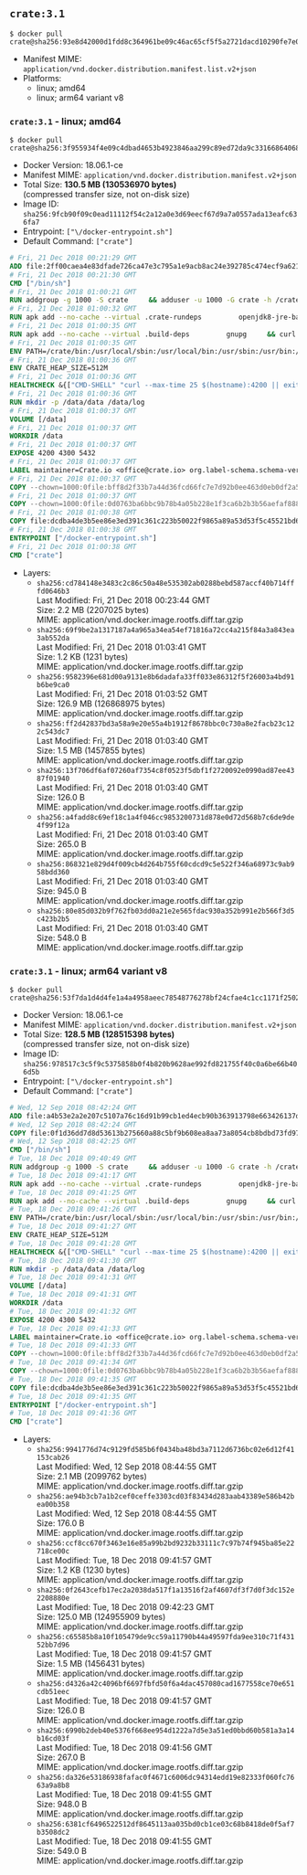 ## `crate:3.1`

```console
$ docker pull crate@sha256:93e8d42000d1fdd8c364961be09c46ac65cf5f5a2721dacd10290fe7e0401272
```

-	Manifest MIME: `application/vnd.docker.distribution.manifest.list.v2+json`
-	Platforms:
	-	linux; amd64
	-	linux; arm64 variant v8

### `crate:3.1` - linux; amd64

```console
$ docker pull crate@sha256:3f955934f4e09c4dbad4653b4923846aa299c89ed72da9c33166864068983baf
```

-	Docker Version: 18.06.1-ce
-	Manifest MIME: `application/vnd.docker.distribution.manifest.v2+json`
-	Total Size: **130.5 MB (130536970 bytes)**  
	(compressed transfer size, not on-disk size)
-	Image ID: `sha256:9fcb90f09c0ead11112f54c2a12a0e3d69eecf67d9a7a0557ada13eafc636fa7`
-	Entrypoint: `["\/docker-entrypoint.sh"]`
-	Default Command: `["crate"]`

```dockerfile
# Fri, 21 Dec 2018 00:21:29 GMT
ADD file:2ff00caea4e83dfade726ca47e3c795a1e9acb8ac24e392785c474ecf9a621f2 in / 
# Fri, 21 Dec 2018 00:21:30 GMT
CMD ["/bin/sh"]
# Fri, 21 Dec 2018 01:00:21 GMT
RUN addgroup -g 1000 -S crate     && adduser -u 1000 -G crate -h /crate -S crate
# Fri, 21 Dec 2018 01:00:32 GMT
RUN apk add --no-cache --virtual .crate-rundeps         openjdk8-jre-base         python3         openssl         curl         coreutils     && apk add --no-cache --virtual .build-deps         gnupg         tar     && curl -fSL -O https://cdn.crate.io/downloads/releases/crate-3.1.3.tar.gz     && curl -fSL -O https://cdn.crate.io/downloads/releases/crate-3.1.3.tar.gz.asc     && export GNUPGHOME="$(mktemp -d)"     && gpg --keyserver hkp://keyserver.ubuntu.com:80 --recv-keys 90C23FC6585BC0717F8FBFC37FAAE51A06F6EAEB     && gpg --batch --verify crate-3.1.3.tar.gz.asc crate-3.1.3.tar.gz     && rm -rf "$GNUPGHOME" crate-3.1.3.tar.gz.asc     && tar -xf crate-3.1.3.tar.gz -C /crate --strip-components=1     && rm crate-3.1.3.tar.gz     && ln -sf /usr/bin/python3 /usr/bin/python     && apk del .build-deps
# Fri, 21 Dec 2018 01:00:35 GMT
RUN apk add --no-cache --virtual .build-deps         gnupg     && curl -fSL -O https://cdn.crate.io/downloads/releases/crash_standalone_0.24.2    && curl -fSL -O https://cdn.crate.io/downloads/releases/crash_standalone_0.24.2.asc     && export GNUPGHOME="$(mktemp -d)"     && gpg --keyserver hkp://keyserver.ubuntu.com:80 --recv-keys 90C23FC6585BC0717F8FBFC37FAAE51A06F6EAEB     && gpg --batch --verify crash_standalone_0.24.2.asc crash_standalone_0.24.2     && rm -rf "$GNUPGHOME" crash_standalone_0.24.2.asc     && mv crash_standalone_0.24.2 /usr/local/bin/crash     && chmod +x /usr/local/bin/crash     && apk del .build-deps
# Fri, 21 Dec 2018 01:00:35 GMT
ENV PATH=/crate/bin:/usr/local/sbin:/usr/local/bin:/usr/sbin:/usr/bin:/sbin:/bin
# Fri, 21 Dec 2018 01:00:36 GMT
ENV CRATE_HEAP_SIZE=512M
# Fri, 21 Dec 2018 01:00:36 GMT
HEALTHCHECK &{["CMD-SHELL" "curl --max-time 25 $(hostname):4200 || exit 1"] "30s" "30s" "0s" '\x00'}
# Fri, 21 Dec 2018 01:00:36 GMT
RUN mkdir -p /data/data /data/log
# Fri, 21 Dec 2018 01:00:37 GMT
VOLUME [/data]
# Fri, 21 Dec 2018 01:00:37 GMT
WORKDIR /data
# Fri, 21 Dec 2018 01:00:37 GMT
EXPOSE 4200 4300 5432
# Fri, 21 Dec 2018 01:00:37 GMT
LABEL maintainer=Crate.io <office@crate.io> org.label-schema.schema-version=1.0 org.label-schema.build-date=2018-12-06T23:39:49.888248104+00:00 org.label-schema.name=crate org.label-schema.description=CrateDB is a distributed SQL database handles massive amounts of machine data in real-time. org.label-schema.url=https://crate.io/products/cratedb/ org.label-schema.vcs-url=https://github.com/crate/docker-crate org.label-schema.vendor=Crate.io org.label-schema.version=3.1.3
# Fri, 21 Dec 2018 01:00:37 GMT
COPY --chown=1000:0file:bff8d2f33b7a44d36fcd66fc7e7d92b0ee463d0eb0df2a56e42511d4f1b3e9b2 in /crate/config/crate.yml 
# Fri, 21 Dec 2018 01:00:37 GMT
COPY --chown=1000:0file:0d0763ba6bbc9b78b4a05b228e1f3ca6b2b3b56aefaf888ab848f021062291d1 in /crate/config/log4j2.properties 
# Fri, 21 Dec 2018 01:00:38 GMT
COPY file:dcdba4de3b5ee86e3ed391c361c223b50022f9865a89a53d53f5c45521bd6989 in / 
# Fri, 21 Dec 2018 01:00:38 GMT
ENTRYPOINT ["/docker-entrypoint.sh"]
# Fri, 21 Dec 2018 01:00:38 GMT
CMD ["crate"]
```

-	Layers:
	-	`sha256:cd784148e3483c2c86c50a48e535302ab0288bebd587accf40b714fffd0646b3`  
		Last Modified: Fri, 21 Dec 2018 00:23:44 GMT  
		Size: 2.2 MB (2207025 bytes)  
		MIME: application/vnd.docker.image.rootfs.diff.tar.gzip
	-	`sha256:69f9be2a1317187a4a965a34ea54ef71816a72cc4a215f84a3a843ea3ab552da`  
		Last Modified: Fri, 21 Dec 2018 01:03:41 GMT  
		Size: 1.2 KB (1231 bytes)  
		MIME: application/vnd.docker.image.rootfs.diff.tar.gzip
	-	`sha256:9582396e681d00a9131e8b6dadafa33ff033e86312f5f26003a4bd91b6be9ca0`  
		Last Modified: Fri, 21 Dec 2018 01:03:52 GMT  
		Size: 126.9 MB (126868975 bytes)  
		MIME: application/vnd.docker.image.rootfs.diff.tar.gzip
	-	`sha256:ff2d42837bd3a58a9e20e55a4b1912f8678bbc0c730a8e2facb23c122c543dc7`  
		Last Modified: Fri, 21 Dec 2018 01:03:40 GMT  
		Size: 1.5 MB (1457855 bytes)  
		MIME: application/vnd.docker.image.rootfs.diff.tar.gzip
	-	`sha256:13f706df6af07260af7354c8f0523f5dbf1f2720092e0990ad87ee4387f01940`  
		Last Modified: Fri, 21 Dec 2018 01:03:40 GMT  
		Size: 126.0 B  
		MIME: application/vnd.docker.image.rootfs.diff.tar.gzip
	-	`sha256:a4fadd8c69ef18c1a4f046cc9853200731d878e0d72d568b7c6de9de4f99f12a`  
		Last Modified: Fri, 21 Dec 2018 01:03:40 GMT  
		Size: 265.0 B  
		MIME: application/vnd.docker.image.rootfs.diff.tar.gzip
	-	`sha256:868321e829d4f009cb4d264b755f60cdcd9c5e522f346a68973c9ab958bdd360`  
		Last Modified: Fri, 21 Dec 2018 01:03:40 GMT  
		Size: 945.0 B  
		MIME: application/vnd.docker.image.rootfs.diff.tar.gzip
	-	`sha256:80e85d032b9f762fb03dd0a21e2e565fdac930a352b991e2b566f3d5c423b2b5`  
		Last Modified: Fri, 21 Dec 2018 01:03:40 GMT  
		Size: 548.0 B  
		MIME: application/vnd.docker.image.rootfs.diff.tar.gzip

### `crate:3.1` - linux; arm64 variant v8

```console
$ docker pull crate@sha256:53f7da1d4d4fe1a4a4958aeec78548776278bf24cfae4c1cc1171f2502503547
```

-	Docker Version: 18.06.1-ce
-	Manifest MIME: `application/vnd.docker.distribution.manifest.v2+json`
-	Total Size: **128.5 MB (128515398 bytes)**  
	(compressed transfer size, not on-disk size)
-	Image ID: `sha256:978517c3c5f9c5375858b0f4b820b9628ae992fd821755f40c0a6be66b406d5b`
-	Entrypoint: `["\/docker-entrypoint.sh"]`
-	Default Command: `["crate"]`

```dockerfile
# Wed, 12 Sep 2018 08:42:24 GMT
ADD file:a4b53e2a2e207c5107a76c16d91b99cb1ed4ecb90b363913798e663426137d45 in / 
# Wed, 12 Sep 2018 08:42:24 GMT
COPY file:0f1d36dd7d8d53613b275660a88c5bf9b608ea8aa73a8054cb8bdbd73fd971ac in /etc/localtime 
# Wed, 12 Sep 2018 08:42:25 GMT
CMD ["/bin/sh"]
# Tue, 18 Dec 2018 09:40:49 GMT
RUN addgroup -g 1000 -S crate     && adduser -u 1000 -G crate -h /crate -S crate
# Tue, 18 Dec 2018 09:41:17 GMT
RUN apk add --no-cache --virtual .crate-rundeps         openjdk8-jre-base         python3         openssl         curl         coreutils     && apk add --no-cache --virtual .build-deps         gnupg         tar     && curl -fSL -O https://cdn.crate.io/downloads/releases/crate-3.1.3.tar.gz     && curl -fSL -O https://cdn.crate.io/downloads/releases/crate-3.1.3.tar.gz.asc     && export GNUPGHOME="$(mktemp -d)"     && gpg --keyserver hkp://keyserver.ubuntu.com:80 --recv-keys 90C23FC6585BC0717F8FBFC37FAAE51A06F6EAEB     && gpg --batch --verify crate-3.1.3.tar.gz.asc crate-3.1.3.tar.gz     && rm -rf "$GNUPGHOME" crate-3.1.3.tar.gz.asc     && tar -xf crate-3.1.3.tar.gz -C /crate --strip-components=1     && rm crate-3.1.3.tar.gz     && ln -sf /usr/bin/python3 /usr/bin/python     && apk del .build-deps
# Tue, 18 Dec 2018 09:41:25 GMT
RUN apk add --no-cache --virtual .build-deps         gnupg     && curl -fSL -O https://cdn.crate.io/downloads/releases/crash_standalone_0.24.2    && curl -fSL -O https://cdn.crate.io/downloads/releases/crash_standalone_0.24.2.asc     && export GNUPGHOME="$(mktemp -d)"     && gpg --keyserver hkp://keyserver.ubuntu.com:80 --recv-keys 90C23FC6585BC0717F8FBFC37FAAE51A06F6EAEB     && gpg --batch --verify crash_standalone_0.24.2.asc crash_standalone_0.24.2     && rm -rf "$GNUPGHOME" crash_standalone_0.24.2.asc     && mv crash_standalone_0.24.2 /usr/local/bin/crash     && chmod +x /usr/local/bin/crash     && apk del .build-deps
# Tue, 18 Dec 2018 09:41:26 GMT
ENV PATH=/crate/bin:/usr/local/sbin:/usr/local/bin:/usr/sbin:/usr/bin:/sbin:/bin
# Tue, 18 Dec 2018 09:41:27 GMT
ENV CRATE_HEAP_SIZE=512M
# Tue, 18 Dec 2018 09:41:28 GMT
HEALTHCHECK &{["CMD-SHELL" "curl --max-time 25 $(hostname):4200 || exit 1"] "30s" "30s" "0s" '\x00'}
# Tue, 18 Dec 2018 09:41:30 GMT
RUN mkdir -p /data/data /data/log
# Tue, 18 Dec 2018 09:41:31 GMT
VOLUME [/data]
# Tue, 18 Dec 2018 09:41:31 GMT
WORKDIR /data
# Tue, 18 Dec 2018 09:41:32 GMT
EXPOSE 4200 4300 5432
# Tue, 18 Dec 2018 09:41:33 GMT
LABEL maintainer=Crate.io <office@crate.io> org.label-schema.schema-version=1.0 org.label-schema.build-date=2018-12-06T23:39:49.888248104+00:00 org.label-schema.name=crate org.label-schema.description=CrateDB is a distributed SQL database handles massive amounts of machine data in real-time. org.label-schema.url=https://crate.io/products/cratedb/ org.label-schema.vcs-url=https://github.com/crate/docker-crate org.label-schema.vendor=Crate.io org.label-schema.version=3.1.3
# Tue, 18 Dec 2018 09:41:33 GMT
COPY --chown=1000:0file:bff8d2f33b7a44d36fcd66fc7e7d92b0ee463d0eb0df2a56e42511d4f1b3e9b2 in /crate/config/crate.yml 
# Tue, 18 Dec 2018 09:41:34 GMT
COPY --chown=1000:0file:0d0763ba6bbc9b78b4a05b228e1f3ca6b2b3b56aefaf888ab848f021062291d1 in /crate/config/log4j2.properties 
# Tue, 18 Dec 2018 09:41:35 GMT
COPY file:dcdba4de3b5ee86e3ed391c361c223b50022f9865a89a53d53f5c45521bd6989 in / 
# Tue, 18 Dec 2018 09:41:35 GMT
ENTRYPOINT ["/docker-entrypoint.sh"]
# Tue, 18 Dec 2018 09:41:36 GMT
CMD ["crate"]
```

-	Layers:
	-	`sha256:9941776d74c9129fd585b6f0434ba48bd3a7112d6736bc02e6d12f41153cab26`  
		Last Modified: Wed, 12 Sep 2018 08:44:55 GMT  
		Size: 2.1 MB (2099762 bytes)  
		MIME: application/vnd.docker.image.rootfs.diff.tar.gzip
	-	`sha256:ae94b3cb7a1b2cef0ceffe3303cd03f83434d283aab43389e586b42bea00b358`  
		Last Modified: Wed, 12 Sep 2018 08:44:55 GMT  
		Size: 176.0 B  
		MIME: application/vnd.docker.image.rootfs.diff.tar.gzip
	-	`sha256:ccf8cc670f3463e16e85a99b2bd9232b33111c7c97b74f945ba85e22718ce00c`  
		Last Modified: Tue, 18 Dec 2018 09:41:57 GMT  
		Size: 1.2 KB (1230 bytes)  
		MIME: application/vnd.docker.image.rootfs.diff.tar.gzip
	-	`sha256:0f2643cefb17ec2a2038da517f1a13516f2af4607df3f7d0f3dc152e2208880e`  
		Last Modified: Tue, 18 Dec 2018 09:42:23 GMT  
		Size: 125.0 MB (124955909 bytes)  
		MIME: application/vnd.docker.image.rootfs.diff.tar.gzip
	-	`sha256:c65585b8a10f105479de9cc59a11790b44a49597fda9ee310c71f43152bb7d96`  
		Last Modified: Tue, 18 Dec 2018 09:41:57 GMT  
		Size: 1.5 MB (1456431 bytes)  
		MIME: application/vnd.docker.image.rootfs.diff.tar.gzip
	-	`sha256:d4326a42c4096bf6697fbfd50f6a4dac457080cad1677558ce70e651cdb51eec`  
		Last Modified: Tue, 18 Dec 2018 09:41:57 GMT  
		Size: 126.0 B  
		MIME: application/vnd.docker.image.rootfs.diff.tar.gzip
	-	`sha256:6990b2deb40e5376f668ee954d1222a7d5e3a51ed0bbd60b581a3a14b16cd03f`  
		Last Modified: Tue, 18 Dec 2018 09:41:56 GMT  
		Size: 267.0 B  
		MIME: application/vnd.docker.image.rootfs.diff.tar.gzip
	-	`sha256:da326e53186938fafac0f4671c6006dc94314edd19e82333f060fc7663a9a8b8`  
		Last Modified: Tue, 18 Dec 2018 09:41:55 GMT  
		Size: 948.0 B  
		MIME: application/vnd.docker.image.rootfs.diff.tar.gzip
	-	`sha256:6381cf6496522512df8645113aa035bd0cb1ce03c68b8418de0f5af7b3508dc2`  
		Last Modified: Tue, 18 Dec 2018 09:41:55 GMT  
		Size: 549.0 B  
		MIME: application/vnd.docker.image.rootfs.diff.tar.gzip
